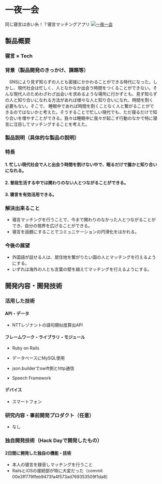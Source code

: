 
# 一夜一会

同じ寝言は赤い糸！？寝言マッチングアプリ
[![一夜一会](https://raw.github.com/GabLeRoux/WebMole/master/ressources/WebMole_Youtube_Video.png)](https://youtu.be/3n_5DcIoUiQ)

## 製品概要
### 寝言 × Tech

### 背景（製品開発のきっかけ、課題等）

　SNSにより見ず知らずの人とも密接にかかわることができる時代になった。しかし、現代社会は忙しく、人となかなか出会う時間をつくることができない。そんな現代人のためわざわざ出会いを求めるような場所に行かずとも、見ず知らずの人と知り合いになれる方法があれば様々な人と知り合いになれ、時間を割く必要もない。そこで、 睡眠中であれば時間を割くことなく人と繋がることができるのではないかと考えた。そうすることで忙しい現代でも、ただ寝るだけで知り合いを増やすことができる。我々は睡眠中に我々が起こす行動のなかで特に寝言に注目してマッチングすることを考えた。


### 製品説明（具体的な製品の説明）


### 特長

#### 1. 忙しい現代社会で人と出会う時間を割けない中で、眠るだけで誰かと知り合いになれる。

#### 2. 普段生活する中では関わりのない人とつながることができる。

#### 3. 寝言を有効活用できる。

### 解決出来ること
- 寝言マッチングを行うことで、今まで関わりのなかった人とつながることができ、自分の視界を広げることができる。
- 寝言を話題にすることでコミュニケーションの円滑化をはかれる。

### 今後の展望
- 外国語が話せる人は、居住地を繋がりたい国の人とマッチングを行えるようにする。
- いずれは海外の人とも言葉の壁を越えてマッチングを行えるようにする。



## 開発内容・開発技術
### 活用した技術
#### API・データ

* NTTレゾナントの語句類似度算出API


#### フレームワーク・ライブラリ・モジュール
* Ruby on Rails

* データベースにMySQL使用

* json.builderでswift側とhttp通信

* Speech Framework

#### デバイス
* スマートフォン


### 研究内容・事前開発プロダクト（任意）

* なし



### 独自開発技術（Hack Dayで開発したもの）
#### 2日間に開発した独自の機能・技術
* 本人の寝言を録音しマッチングを行うこと
* RailsとiOSの接続部が特に大変だった（commit 00e3ff779ffeb9473fa4f573ad769353509f1da8）
